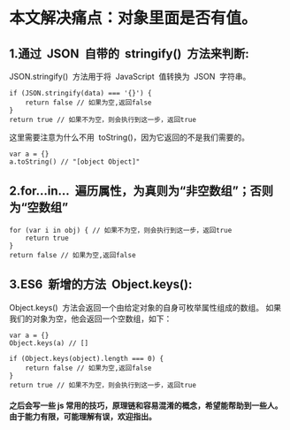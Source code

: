 # 本文解决痛点：对象里面是否有值。

## 1.通过  JSON  自带的  stringify()  方法来判断:

JSON.stringify()  方法用于将  JavaScript  值转换为  JSON  字符串。

```javascirpt
if (JSON.stringify(data) === '{}') {
    return false // 如果为空,返回false
}
return true // 如果不为空，则会执行到这一步，返回true
```

这里需要注意为什么不用  toString()，因为它返回的不是我们需要的。

```javascirpt
var a = {}
a.toString() // "[object Object]"
```

## 2.for...in...  遍历属性，为真则为“非空数组”；否则为“空数组”

```javascirpt
for (var i in obj) { // 如果不为空，则会执行到这一步，返回true
    return true
}
return false // 如果为空,返回false

```

## 3.ES6  新增的方法  Object.keys():

Object.keys()  方法会返回一个由给定对象的自身可枚举属性组成的数组。
如果我们的对象为空，他会返回一个空数组，如下：

```javascirpt
var a = {}
Object.keys(a) // []
```

```javascirpt
if (Object.keys(object).length === 0) {
    return false // 如果为空,返回false
}
return true // 如果不为空，则会执行到这一步，返回true

```

#### 之后会写一些 js 常用的技巧，原理链和容易混淆的概念，希望能帮助到一些人。由于能力有限，可能理解有误，欢迎指出。
